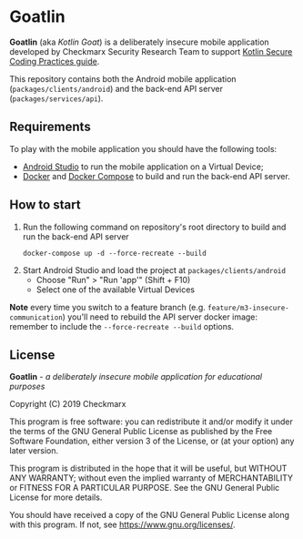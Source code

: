 Goatlin
=======

**Goatlin** (aka _Kotlin Goat_) is a deliberately insecure mobile application
developed by Checkmarx Security Research Team to support [Kotlin Secure Coding
Practices guide][1].

This repository contains both the Android mobile application
(`packages/clients/android`) and the back-end API server
(`packages/services/api`).

## Requirements 

To play with the mobile application you should have the following tools:

* [Android Studio][2] to run the mobile application on a Virtual Device;
* [Docker][3] and [Docker Compose][4] to build and run the back-end API server.

## How to start

1. Run the following command on repository's root directory to build and run the
   back-end API server
   ```
   docker-compose up -d --force-recreate --build
   ```
2. Start Android Studio and load the project at `packages/clients/android`
   * Choose "Run" > "Run 'app'" (Shift + F10)
   * Select one of the available Virtual Devices

**Note** every time you switch to a feature branch (e.g.
`feature/m3-insecure-communication`) you'll need to rebuild the API server
docker image: remember to include the `--force-recreate --build` options.

## License

**Goatlin** - _a deliberately insecure mobile application for educational
purposes_

Copyright (C) 2019  Checkmarx

This program is free software: you can redistribute it and/or modify it under
the terms of the GNU General Public License as published by the Free Software
Foundation, either version 3 of the License, or (at your option) any later
version.

This program is distributed in the hope that it will be useful, but WITHOUT ANY
WARRANTY; without even the implied warranty of MERCHANTABILITY or FITNESS FOR A
PARTICULAR PURPOSE. See the GNU General Public License for more details.

You should have received a copy of the GNU General Public License along with
this program. If not, see https://www.gnu.org/licenses/.

[1]: https://github.com/Checkmarx/Kotlin-SCP
[2]: https://developer.android.com/studio/
[3]: https://www.docker.com/
[4]: https://docs.docker.com/compose/install/
